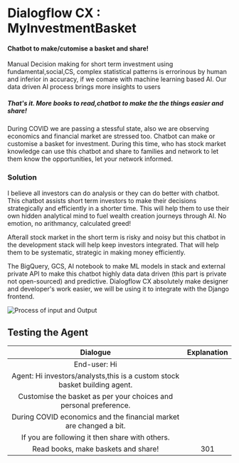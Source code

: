 # Dialogflow CX : MyInvestmentBasket
#### Chatbot to make/cutomise a basket and share!
Manual Decision making for short term investment using fundamental,social,CS, complex statistical patterns is errorinous by human and inferior in accuracy, if we comare with machine learning based AI. Our data driven AI process brings more insights to users

##### That's it. More books to read,chatbot to make the the things easier and share!
During COVID we are passing a stessful state, also we are observing economics and financial market are stressed too. 
Chatbot can make or customise a basket for investment. During this time, who has stock market knowledge can use this chatbot and share to families and network to let them know the opportunities, let your network informed.

### Solution
I believe all investors can do analysis or they can do better with chatbot. This chatbot assists short term investors to make their decisions strategically and efficiently in a shorter time. This will help them to use their own hidden analytical mind to fuel wealth creation journeys through AI. No emotion, no arithmancy, calculated greed! 

Afterall stock market in the short term is risky and noisy but this chatbot in the development stack will help keep investors integrated. That will help them to be systematic, strategic in making money efficiently. 

The BigQuery, GCS, AI notebook to make ML models in stack and external private API to make this chatbot highly data data driven (this part is private not open-sourced) and predictive. Dialogflow CX absolutely make designer and developer's work easier, we will be using it to integrate with the Django frontend. 

![Process of input and Output](https://drive.google.com/file/d/1aLsAZOJPREC_6SqkDbrHuBRaGmUYgeFh/view?usp=sharing)

## Testing the Agent
|                           Dialogue                                        |                                    Explanation                                | 
| :-----------------------------------------------------------------------: | :----------------------------------------------------------------------------:| 
| End-user: Hi                                                              |
| Agent: Hi investors/analysts,this is a custom stock basket building agent.|
| Customise the basket as per your choices and personal preference.         |
| During COVID economics and the financial market are changed a bit.        |
| If you are following it then share with others.                           |
| Read books, make baskets and share!                                       | 301 


